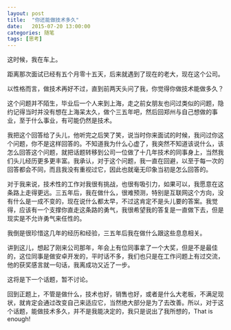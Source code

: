 ```yaml
---
layout: post
title:  "你还能做技术多久"
date:   2015-07-20 13:00:00
categories: 随笔
tags: [思考]
---
```


这时候，我在车上。

距离那次面试已经有五个月零十五天，<!--more-->后来就遇到了现在的老大，现在这个公司。

以性格而言，做技术再好不过，直到前两天头问了我，你觉得你做技术能做多久？

这个问题并不陌生，毕业后一个人来到上海，走之前女朋友也问过类似的问题，隐约记得当时并没有想在上海呆太久，做个三五年吧，然后回郑州与自己想做的事业，至于什么事业，有可能仍然是技术。

我把这个回答给了头儿，他听完之后笑了笑，说当时你来面试的时候，我问过你这个问题，你不是这样回答的。不知道我为什么心虚了，我突然不知道该说什么，该怎么回答这个问题，就把话题转移到公司一位做了十几年技术的同事身上，当然我们头儿经历更多更丰富。我承认，对于这个问题，我一直在回避，以至于每一次的回答都会不同，而且我没有重视过它，因此也就毫无印象当初是怎么回答的。

对于我来说，技术性的工作对我很有挑战，也很有吸引力，如果可以，我愿意在这条路上走得更远。三五年后，我在做什么，很难预测，特别是互联网这个方向，没有什么是一成不变的，现在说什么都太早，不过这肯定不是头儿要的答案。我觉得，应该有一个支撑你直走这条路的勇气，我很希望我的答复是一直做下去，但是现实是不允许勇气来任性的。

我倒是很珍惜这几年的经历和经验，三五年后我在做什么跟这些息息相关。

讲到这儿，想起了刚来公司那年，年会上有位同事拿了一个大奖，但是不是最佳的，这位同事是做安卓开发的，平时话不多，我们也只是在工作问题上有过交流，他的获奖感言就一句话，我离成功又近了一步。

这将是下一个话题，暂不讨论。

回到正题上，不管是做什么，技术也好，销售也好，或者是什么大老板，不满足现状，就肯定会通过改变自己来适应它，当然绝大部分是为了去改善。所以，对于这个话题，能做技术多久，并不是我能决定的，我只是说出了我所想的，That is enough!
